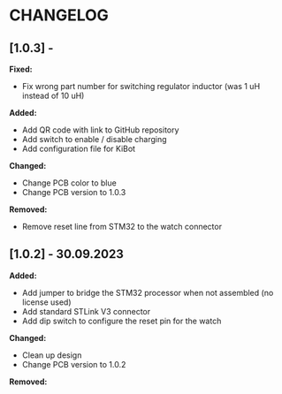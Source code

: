 # CHANGELOG

## [1.0.3] - 

**Fixed:**

- Fix wrong part number for switching regulator inductor (was 1 uH instead of 10 uH)

**Added:**

- Add QR code with link to GitHub repository
- Add switch to enable / disable charging
- Add configuration file for KiBot

**Changed:**

- Change PCB color to blue
- Change PCB version to 1.0.3

**Removed:**

- Remove reset line from STM32 to the watch connector

## [1.0.2] - 30.09.2023

**Added:**

- Add jumper to bridge the STM32 processor when not assembled (no license used)
- Add standard STLink V3 connector
- Add dip switch to configure the reset pin for the watch

**Changed:**

- Clean up design
- Change PCB version to 1.0.2

**Removed:**